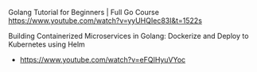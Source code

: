 Golang Tutorial for Beginners | Full Go Course
https://www.youtube.com/watch?v=yyUHQIec83I&t=1522s

Building Containerized Microservices in Golang: Dockerize and Deploy to Kubernetes using Helm
- https://www.youtube.com/watch?v=eFQIHyuVYoc